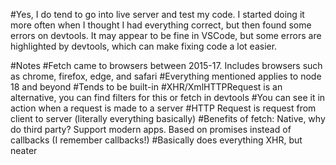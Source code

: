 #Yes, I do tend to go into live server and test my code. I started doing it more often when I thought I had everything correct, but then found some errors on devtools. It may appear to be fine in VSCode, but some errors are highlighted by devtools, which can make fixing code a lot easier.

#Notes
#Fetch came to browsers between 2015-17. Includes browsers such as chrome, firefox, edge, and safari
#Everything mentioned applies to node 18 and beyond
#Tends to be built-in 
#XHR/XmlHTTPRequest is an alternative, you can find filters for this or fetch in devtools
#You can see it in action when a request is made to a server
#HTTP Request is request from client to server (literally everything basically)
#Benefits of fetch: Native, why do third party? Support modern apps. Based on promises instead of callbacks (I remember callbacks!)
#Basically does everything XHR, but neater
